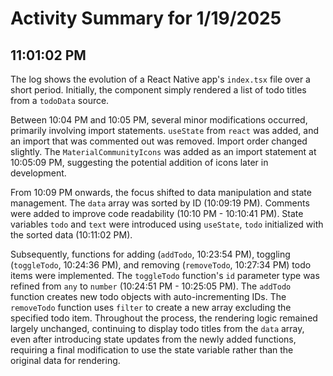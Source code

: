 # Activity Summary for 1/19/2025

## 11:01:02 PM
The log shows the evolution of a React Native app's `index.tsx` file over a short period.  Initially, the component simply rendered a list of todo titles from a `todoData` source.

Between 10:04 PM and 10:05 PM, several minor modifications occurred, primarily involving import statements.  `useState` from `react` was added, and an import that was commented out was removed.  Import order changed slightly.  The `MaterialCommunityIcons` was added as an import statement at 10:05:09 PM, suggesting the potential addition of icons later in development.

From 10:09 PM onwards, the focus shifted to data manipulation and state management.  The `data` array was sorted by ID (10:09:19 PM).  Comments were added to improve code readability (10:10 PM - 10:10:41 PM).  State variables `todo` and `text` were introduced using `useState`,  `todo` initialized with the sorted data (10:11:02 PM).

Subsequently, functions for adding (`addTodo`, 10:23:54 PM), toggling (`toggleTodo`, 10:24:36 PM), and removing (`removeTodo`, 10:27:34 PM) todo items were implemented.  The `toggleTodo` function's `id` parameter type was refined from `any` to `number` (10:24:51 PM - 10:25:05 PM).  The  `addTodo` function creates new todo objects with auto-incrementing IDs.  The `removeTodo` function uses `filter` to create a new array excluding the specified todo item.  Throughout the process, the rendering logic remained largely unchanged, continuing to display todo titles from the `data` array, even after introducing state updates from the newly added functions, requiring a final modification to use the state variable rather than the original data for rendering.
